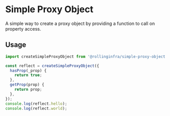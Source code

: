 # Simple Proxy Object

A simple way to create a proxy object by providing a function to call on property access.

## Usage

```ts
import createSimpleProxyObject from '@rollinginfra/simple-proxy-object';

const reflect = createSimpleProxyObject({
  hasProp(_prop) {
    return true;
  },
  getProp(prop) {
    return prop;
  },
});
console.log(reflect.hello);
console.log(reflect.world);
```
